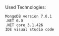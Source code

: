 Used Technologies:

    MongoDB version 7.0.1
    .NET 6.0
    .NET core 3.1.426
    IDE visual studio code
